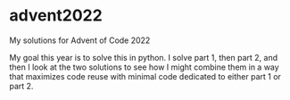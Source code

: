 # advent2022
My solutions for Advent of Code 2022

My goal this year is to solve this in python. I solve part 1, then part 2, and then I look at the two solutions to see how I might combine them in a way that maximizes code reuse with minimal code dedicated to either part 1 or part 2.
